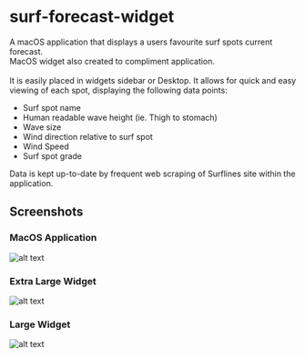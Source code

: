# surf-forecast-widget

A macOS application that displays a users favourite surf spots current forecast.
<br>
MacOS widget also created to compliment application. 
<br><br>
It is easily placed in widgets sidebar or Desktop.
It allows for quick and easy viewing of each spot, displaying the following data points:
<ul>
  <li>Surf spot name</li>
  <li>Human readable wave height (ie. Thigh to stomach)</li>
  <li>Wave size</li>
  <li>Wind direction relative to surf spot</li>
  <li>Wind Speed</li>
  <li>Surf spot grade</li>
</ul>

Data is kept up-to-date by frequent web scraping of Surflines site within the application.

## Screenshots

### MacOS Application

![alt text](https://github.com/jessehhydee/surf-forecast-widget/blob/main/assets/macos-app-screenshot.png?raw=true)

### Extra Large Widget

![alt text](https://github.com/jessehhydee/surf-forecast-widget/blob/main/assets/widget-extra-large-screenshot.png?raw=true)

### Large Widget

![alt text](https://github.com/jessehhydee/surf-forecast-widget/blob/main/assets//widget-large-screenshot.png?raw=true)
